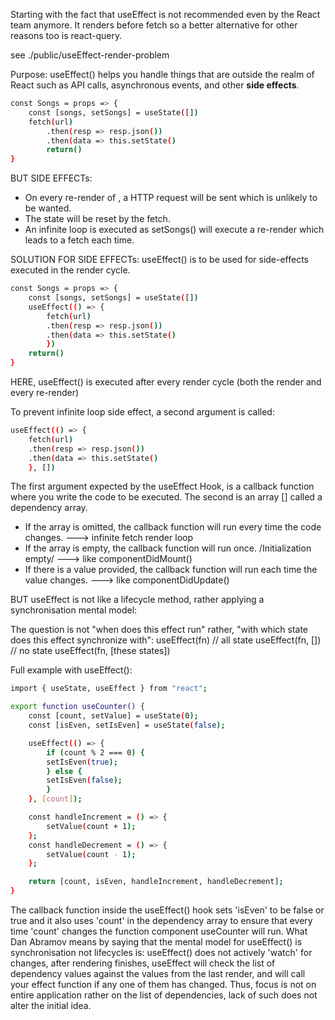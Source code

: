 Starting with the fact that useEffect is not recommended even by the React team anymore. It renders before fetch so a better alternative for other reasons too is react-query.

see ./public/useEffect-render-problem 




Purpose: useEffect() helps you handle things that are outside the realm of React such as API calls, asynchronous events, and other **side effects**.

```sh
const Songs = props => {
    const [songs, setSongs] = useState([])    
    fetch(url)
        .then(resp => resp.json())
        .then(data => this.setState()    
        return()
}
```

BUT SIDE EFFECTs:
- On every re-render of <Songs />, a HTTP request will be sent which is unlikely to be wanted.
- The state will be reset by the fetch.
- An infinite loop is executed as setSongs() will execute a re-render which leads to a fetch each time.

SOLUTION FOR SIDE EFFECTs: useEffect() is to be used for side-effects executed in the render cycle.

```sh
const Songs = props => {
    const [songs, setSongs] = useState([])   
    useEffect(() => {
        fetch(url)
        .then(resp => resp.json())
        .then(data => this.setState()
        })   
    return()
}
```

HERE, useEffect() is executed after every render cycle (both the render and every re-render)

To prevent infinite loop side effect, a second argument is called:
```sh
useEffect(() => {
    fetch(url)
    .then(resp => resp.json())
    .then(data => this.setState()
    }, [])
```

The first argument expected by the useEffect Hook, is a callback function where you write the code to 
be executed. 
The second is an array [] called a dependency array. 

- If the array is omitted, the callback function will run every time the code changes. ---> infinite fetch render loop 
- If the array is empty, the callback function will run once. /Initialization empty/ ---> like  componentDidMount()
- If there is a value provided, the callback function will run each time the value changes. ---> like componentDidUpdate()

BUT useEffect is not like a lifecycle method, rather applying a synchronisation mental model:

The question is not "when does this effect run" rather, "with which state does this effect synchronize with":
    useEffect(fn) // all state
    useEffect(fn, []) // no state
    useEffect(fn, [these states])



Full example with useEffect():
```sh
import { useState, useEffect } from "react";

export function useCounter() {
    const [count, setValue] = useState(0);
    const [isEven, setIsEven] = useState(false);

    useEffect(() => {
        if (count % 2 === 0) {
        setIsEven(true);
        } else {
        setIsEven(false);
        }
    }, [count]);

    const handleIncrement = () => {
        setValue(count + 1);
    };
    const handleDecrement = () => {
        setValue(count - 1);
    };

    return [count, isEven, handleIncrement, handleDecrement];
}
```

The callback function inside the useEffect() hook sets 'isEven' to be false or true and it also uses 'count' in
the dependency array to ensure that every time 'count' changes the function component useCounter will run.
What Dan Abramov means by saying that the mental model for useEffect() is synchronisation not lifecycles is:
useEffect() does not actively 'watch' for changes, after rendering finishes, useEffect will check the list of
dependency values against the values from the last render, and will call your effect function if any one of them has changed.
Thus, focus is not on entire application rather on the list of dependencies, lack of such does not alter the initial idea.
